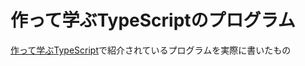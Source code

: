 # 作って学ぶTypeScriptのプログラム

[作って学ぶTypeScript](https://typescriptbook.jp/tutorials)で紹介されているプログラムを実際に書いたもの